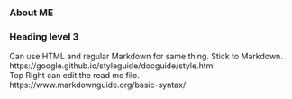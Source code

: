 ### About ME 
<h3>Heading level 3</h3>
Can use HTML and regular Markdown for same thing. 
Stick to Markdown.
<br>
https://google.github.io/styleguide/docguide/style.html
<br>
Top Right can edit the read me file.
<br>
https://www.markdownguide.org/basic-syntax/

